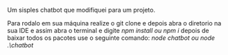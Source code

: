 Um sisples chatbot que modifiquei para um projeto.

Para rodalo em sua máquina realize o git clone e depois abra o diretorio na sua IDE e assim abra o terminal e digite
*npm install ou npm i*
depois de baixar todos os pacotes use o seguinte comando:
*node chatbot ou node .\chatbot*
